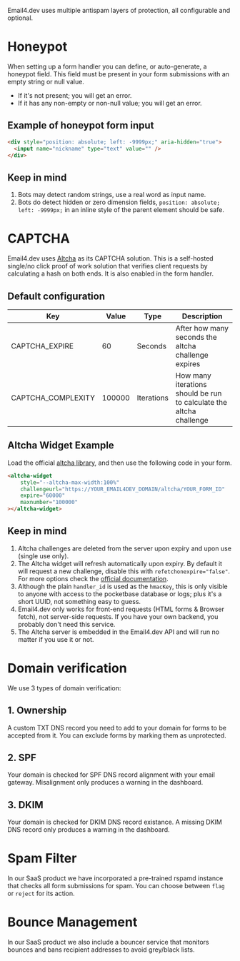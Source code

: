 Email4.dev uses multiple antispam layers of protection, all configurable and optional.

# Honeypot

When setting up a form handler you can define, or auto-generate, a honeypot field. This field must be present in your form submissions with an empty string or null value.

* If it's not present; you will get an error.
* If it has any non-empty or non-null value; you will get an error.

## Example of honeypot form input

```html
<div style="position: absolute; left: -9999px;" aria-hidden="true">
  <input name="nickname" type="text" value="" />
</div>
```

## Keep in mind

1. Bots may detect random strings, use a real word as input name.
2. Bots do detect hidden or zero dimension fields, `position: absolute; left: -9999px;` in an inline style of the parent element should be safe.

# CAPTCHA

Email4.dev uses [Altcha](https://github.com/altcha-org/altcha) as its CAPTCHA solution. This is a self-hosted single/no click proof of work solution that verifies client requests by calculating a hash on both ends. It is also enabled in the form handler.

## Default configuration

| Key                | Value  | Type       | Description                                                         |
| ------------------ | ------ | ---------- | ------------------------------------------------------------------- |
| CAPTCHA_EXPIRE     | 60     | Seconds    | After how many seconds the altcha challenge expires                 |
| CAPTCHA_COMPLEXITY | 100000 | Iterations | How many iterations should be run to calculate the altcha challenge |

## Altcha Widget Example

Load the official [altcha library](https://altcha.org/docs/v2/widget-integration/), and then use the following code in your form.

```html
<altcha-widget
    style="--altcha-max-width:100%"
    challengeurl="https://YOUR_EMAIL4DEV_DOMAIN/altcha/YOUR_FORM_ID"
    expire="60000"
    maxnumber="100000"
></altcha-widget>
```

## Keep in mind

1. Altcha challenges are deleted from the server upon expiry and upon use (single use only).
2. The Altcha widget will refresh automatically upon expiry. By default it will request a new challenge, disable this with `refetchonexpire="false"`. For more options check the [official documentation](https://altcha.org/docs/v2/widget-integration/#configuration).
3. Although the plain `handler_id` is used as the `hmacKey`, this is only visible to anyone with access to the pocketbase database or logs; plus it's a short UUID, not something easy to guess.
4. Email4.dev only works for front-end requests (HTML forms & Browser fetch), not server-side requests. If you have your own backend, you probably don't need this service.
5. The Altcha server is embedded in the Email4.dev API and will run no matter if you use it or not.

# Domain verification

We use 3 types of domain verification:

## 1. Ownership

A custom TXT DNS record you need to add to your domain for forms to be accepted from it. You can exclude forms by marking them as unprotected.

## 2. SPF

Your domain is checked for SPF DNS record alignment with your email gateway. Misalignment only produces a warning in the dashboard.

## 3. DKIM

Your domain is checked for DKIM DNS record existance. A missing DKIM DNS record only produces a warning in the dashboard.

# Spam Filter

In our SaaS product we have incorporated a pre-trained rspamd instance that checks all form submissions for spam. You can choose between `flag` or `reject` for its action.

# Bounce Management

In our SaaS product we also include a bouncer service that monitors bounces and bans recipient addresses to avoid grey/black lists.